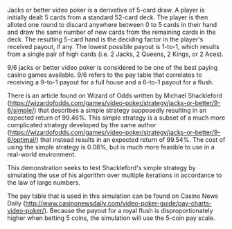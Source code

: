 Jacks or better video poker is a derivative of 5-card draw. A player is initially dealt 5 cards from a standard 52-card deck. The player is then alloted one round to discard anywhere between 0 to 5 cards in their hand and draw the same number of new cards from the remaining cards in the deck. The resulting 5-card hand is the deciding factor in the player's received payout, if any. The lowest possible payout is 1-to-1, which results from a single pair of high cards (i.e. 2 Jacks, 2 Queens, 2 Kings, or 2 Aces).

9/6 jacks or better video poker is considered to be one of the best paying casino games available. 9/6 refers to the pay table that correlates to receiving a 9-to-1 payout for a full house and a 6-to-1 payout for a flush.

There is an article found on Wizard of Odds written by Michael Shackleford (https://wizardofodds.com/games/video-poker/strategy/jacks-or-better/9-6/simple/) that describes a simple strategy supposedly resulting in an expected return of 99.46%. This simple strategy is a subset of a much more complicated strategy developed by the same author (https://wizardofodds.com/games/video-poker/strategy/jacks-or-better/9-6/optimal/) that instead results in an expected return of 99.54%. The cost of using the simple strategy is 0.08%, but is much more feasible to use in a real-world environment. 

This demonstration seeks to test Shackleford's simple strategy by simulating the use of his algorithm over multiple iterations in accordance to the law of large numbers.

The pay table that is used in this simulation can be found on Casino News Daily (http://www.casinonewsdaily.com/video-poker-guide/pay-charts-video-poker/). Because the payout for a royal flush is disproportionately higher when betting 5 coins, the simulation will use the 5-coin pay scale.